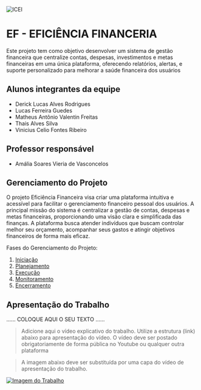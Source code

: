 ![ICEI](images/icei-pucminas.png)

# EF - EFICIÊNCIA FINANCERIA

Este projeto tem como objetivo desenvolver um sistema de gestão financeira que centralize contas,  despesas, investimentos e metas financeiras em uma única plataforma,  oferecendo relatórios, alertas, e suporte personalizado para melhorar a saúde  financeira dos usuários

## Alunos integrantes da equipe

* Derick Lucas Alves Rodrigues
* Lucas Ferreira Guedes
* Matheus Antônio Valentin Freitas
* Thais Alves Silva
* Vinicius Celio Fontes Ribeiro

## Professor responsável

* Amália Soares Vieria de Vasconcelos

## Gerenciamento do Projeto

O projeto Eficiência Financeira visa criar uma plataforma intuitiva e acessível para facilitar o gerenciamento financeiro pessoal dos usuários. A principal missão do sistema é centralizar a gestão de contas, despesas e metas financeiras, proporcionando uma visão clara e simplificada das finanças. A plataforma busca atender indivíduos que buscam controlar melhor seu orçamento, acompanhar seus gastos e atingir objetivos financeiros de forma mais eficaz.

Fases do Gerenciamento do Projeto:
1. [Iniciação](docs/01-iniciacao)
2. [Planejamento](docs/02-planejamento)
3. [Execução](docs/03-execucao)
4. [Monitoramento](docs/04-monitoramento)
5. [Encerramento](docs/05-encerramento)

## Apresentação do Trabalho

......  COLOQUE AQUI O SEU TEXTO ......

> Adicione aqui o vídeo explicativo do trabalho.
> Utilize a estrutura (link) abaixo para apresentação do vídeo.
> O vídeo deve ser postado obrigatoriamente de forma pública no Youtube ou qualquer outra plataforma 

> A imagem abaixo deve ser substituída por uma capa do vídeo de apresentação do trabalho.

[![Imagem do Trabalho](images/pucminas-video-youtube.jpg)](https://youtu.be/2rZh4c3bhws)



